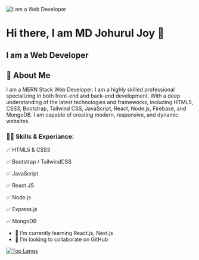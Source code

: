 ![I am a Web Developer](https://media.licdn.com/dms/image/D5616AQGffu6AQYHk_g/profile-displaybackgroundimage-shrink_350_1400/0/1685779446518?e=1691020800&v=beta&t=ux8P70arkkbEXErhvxvN1_zL9qaZd1iikumJMnL6gqs)

# Hi there, I am MD Johurul Joy 👋
## I am a Web Developer

## 🚀 About Me

I am a MERN Stack Web Developer. I am a highly skilled professional specializing in both front-end and back-end development. With a deep understanding of the latest technologies and frameworks, including HTML5, CSS3, Bootstrap, Tailwind CSS, JavaScript, React, Node.js, Firebase, and MongoDB. I am capable of creating modern, responsive, and dynamic websites.

### 👨‍💻 Skills & Experiance: 
✅ HTML5 & CSS3

✅ Bootstrap / TailwindCSS

✅ JavaScript

✅ React JS

✅ Node.js

✅ Express.js

✅ MongoDB


- 🌱 I’m currently learning React.js, Next.js 
- 👯 I’m looking to collaborate on GitHub 


[![Top Langs](https://github-readme-stats.vercel.app/api/top-langs/?username=johuruljoy69&layout=compact)](https://github.com/anuraghazra/github-readme-stats)
